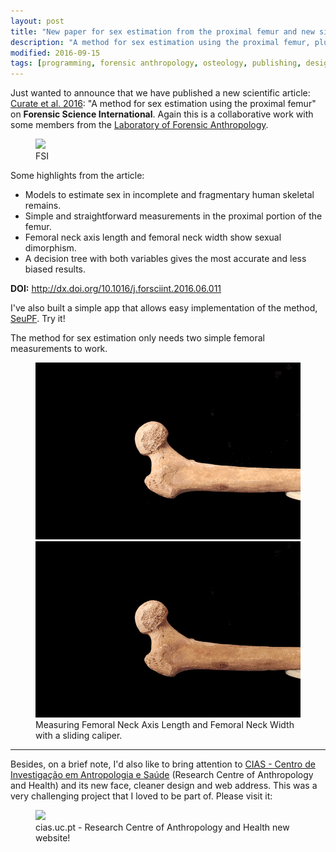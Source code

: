 ```yaml
---
layout: post
title: "New paper for sex estimation from the proximal femur and new site for CIAS"
description: "A method for sex estimation using the proximal femur, plus, cias.uc.pt"
modified: 2016-09-15
tags: [programming, forensic anthropology, osteology, publishing, design ]
---
```


Just wanted to announce that we have published a new scientific article: <a href = "http://www.fsijournal.org/article/S0379-0738(16)30263-8/abstract" target="_blank">Curate et al. 2016</a>: "A method for sex estimation using the proximal femur" on **Forensic Science International**. Again this is a collaborative work with some members from the <a href = "http://lfa.uc.pt/" target = "_blank">Laboratory of Forensic Anthropology</a>.

<figure>
	<a href = "http://www.fsijournal.org/article/S0379-0738(16)30263-8/abstract" target = "_blank"><img src="http://jcoelho.com/images/FSI-logo.gif"/></a>
	<figcaption>FSI</figcaption>
</figure>

Some highlights from the article:

+ Models to estimate sex in incomplete and fragmentary human skeletal remains.
+ Simple and straightforward measurements in the proximal portion of the femur.
+ Femoral neck axis length and femoral neck width show sexual dimorphism.
+ A decision tree with both variables gives the most accurate and less biased results.

**DOI:** <a href = "http://www.fsijournal.org/article/S0379-0738(16)30263-8/abstract" target="_blank">http://dx.doi.org/10.1016/j.forsciint.2016.06.011</a>

I've also built a simple app that allows easy implementation of the method, <a href = "http://osteomics.com/SeuPF" target = "_blank">SeuPF</a>. Try it!

The method for sex estimation only needs two simple femoral measurements to work.

<figure class="half">
	<img src="/images/FNAL1.gif" alt="">
	<img src="/images/FNW1.gif" alt="">
	<figcaption>Measuring Femoral Neck Axis Length and Femoral Neck Width with a sliding caliper.</figcaption>
</figure>

---

Besides, on a brief note, I'd also like to bring attention to <a href = "http://cias.uc.pt" target = "_blank">CIAS - Centro de Investigação em Antropologia e Saúde</a> (Research Centre of Anthropology and Health) and its new face, cleaner design and web address. This was a very challenging project that I loved to be part of. Please visit it:

<figure>
	<a href = "http://cias.uc.pt" target = "_blank"><img src="http://jcoelho.com/images/ciasLogo.png"/></a>
	<figcaption>cias.uc.pt - Research Centre of Anthropology and Health new website!</figcaption>
</figure>

